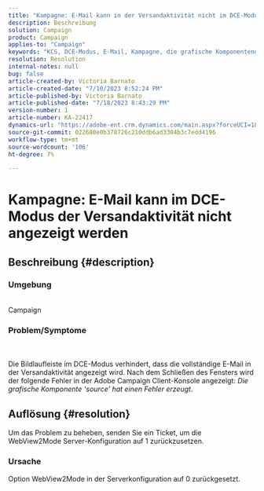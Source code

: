 ```yaml
---
title: "Kampagne: E-Mail kann in der Versandaktivität nicht im DCE-Modus angezeigt werden."
description: Beschreibung
solution: Campaign
product: Campaign
applies-to: "Campaign"
keywords: "KCS, DCE-Modus, E-Mail, Kampagne, die grafische Komponentenquelle hat einen Fehler erzeugt, Versandaktivität"
resolution: Resolution
internal-notes: null
bug: false
article-created-by: Victoria Barnato
article-created-date: "7/10/2023 8:52:24 PM"
article-published-by: Victoria Barnato
article-published-date: "7/18/2023 8:43:29 PM"
version-number: 1
article-number: KA-22417
dynamics-url: "https://adobe-ent.crm.dynamics.com/main.aspx?forceUCI=1&pagetype=entityrecord&etn=knowledgearticle&id=3b2dd1a5-631f-ee11-9cbd-6045bd0067ea"
source-git-commit: 022680e0b378726c210ddb6ad3304b3c7edd4196
workflow-type: tm+mt
source-wordcount: '106'
ht-degree: 7%

---
```


# Kampagne: E-Mail kann im DCE-Modus der Versandaktivität nicht angezeigt werden

## Beschreibung {#description}


### Umgebung

<br>Campaign<br>

### Problem/Symptome

<br><br>Die Bildlaufleiste im DCE-Modus verhindert, dass die vollständige E-Mail in der Versandaktivität angezeigt wird. Nach dem Schließen des Fensters wird der folgende Fehler in der Adobe Campaign Client-Konsole angezeigt: *Die grafische Komponente &#39;source&#39; hat einen Fehler erzeugt*.<br>

## Auflösung {#resolution}


Um das Problem zu beheben, senden Sie ein Ticket, um die WebView2Mode Server-Konfiguration auf 1 zurückzusetzen.

### Ursache

Option WebView2Mode in der Serverkonfiguration auf 0 zurückgesetzt.
